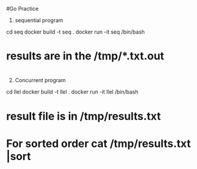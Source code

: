 #Go Practice

1. sequential program

cd seq
docker build -t seq .
docker run -it seq /bin/bash
# results are in the /tmp/*.txt.out
#
#
2. Concurrent program

cd llel
docker build -t llel .
docker run -it llel /bin/bash
# result file is in /tmp/results.txt
# For sorted order cat /tmp/results.txt |sort
